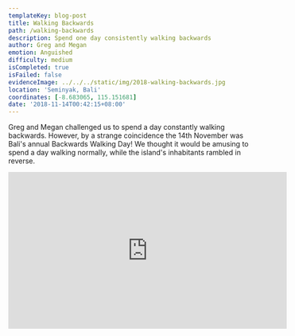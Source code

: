 ```yaml
---
templateKey: blog-post
title: Walking Backwards
path: /walking-backwards
description: Spend one day consistently walking backwards
author: Greg and Megan
emotion: Anguished
difficulty: medium
isCompleted: true
isFailed: false
evidenceImage: ../../../static/img/2018-walking-backwards.jpg
location: 'Seminyak, Bali'
coordinates: [-8.683065, 115.151681]
date: '2018-11-14T00:42:15+08:00'
---
```

Greg and Megan challenged us to spend a day constantly walking backwards. However, by a strange coincidence the 14th November was Bali's annual Backwards Walking Day! We thought it would be amusing to spend a day walking normally, while the island's inhabitants rambled in reverse.

<iframe width="560" height="315" src="https://www.youtube.com/embed/Pu8Vmg0jJp8" frameborder="0" allow="accelerometer; autoplay; encrypted-media; gyroscope; picture-in-picture" allowfullscreen></iframe>
